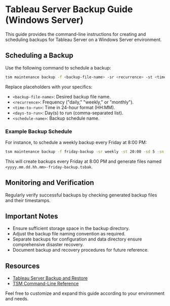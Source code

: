 # Tableau Server Backup Guide (Windows Server)

This guide provides the command-line instructions for creating and scheduling backups for Tableau Server on a Windows Server environment.

## Scheduling a Backup

Use the following command to schedule a backup:

```bash
tsm maintenance backup -f <backup-file-name> -sr <recurrence> -st <time-to-run> -sd <days-to-run> -sn <schedule-name>
```

Replace placeholders with your specifics:

- `<backup-file-name>`: Desired backup file name.
- `<recurrence>`: Frequency ("daily," "weekly," or "monthly").
- `<time-to-run>`: Time in 24-hour format (HH:MM).
- `<days-to-run>`: Day(s) to run (comma-separated list).
- `<schedule-name>`: Backup schedule name.

### Example Backup Schedule

For instance, to schedule a weekly backup every Friday at 8:00 PM:

```bash
tsm maintenance backup -f friday-backup -sr weekly -st 20:00 -sd 5 -sn friday-backup
```

This will create backups every Friday at 8:00 PM and generate files named `<yyyy.mm.dd.hh.mm>-friday-backup.tsbak`.

## Monitoring and Verification

Regularly verify successful backups by checking generated backup files and their timestamps.

## Important Notes

- Ensure sufficient storage space in the backup directory.
- Adjust the backup file naming convention as required.
- Separate backups for configuration and data directory ensure comprehensive disaster recovery.
- Document backup and recovery procedures for future reference.

## Resources

- [Tableau Server Backup and Restore](https://help.tableau.com/current/server/en-us/backup.htm)
- [TSM Command-Line Reference](https://help.tableau.com/current/server/en-us/cli_tsm.htm)

Feel free to customize and expand this guide according to your environment and needs.
```
